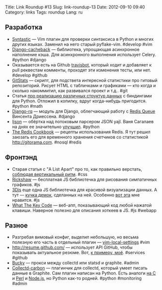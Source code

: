 Title: Link Roundup #13
Slug: link-roundup-13
Date: 2012-09-10 09:40
Category: links
Tags: roundup
Lang: ru

Разработка
----------

* [Syntastic](https://github.com/scrooloose/syntastic) — Vim плагин для проверки синтаксиса в Python и многих других языках. Заменил на него старый pyflake-vim. #develop #vim
* [Django-cacheback](https://github.com/codeinthehole/django-cacheback) — библиотека, упрощающая асинхронное наполнение кэша. Для асинхронного выполнения использует Celery. #python #django
* Оказывается есть на Github [travisbot](https://github.com/travisbot), который ходит и добавляет к pull реквестам комменты, проходят эти изменения тесты, или нет. #develop #github
* [GitStats](http://gitstats.sourceforge.net/) — скрипт, для подствета интересной статистики про гитовый репозиторий. Рисует HTML с табличками и графиками — кто когда и сколько накоммитил, как развивался проект и т.д.. #git
* Статья [про реализацию различных структур данных](http://kmike.ru/python-data-structures/) с биндингами для Python. Отложил в копилку, вдруг когда-нибудь пригодится. #python #math
* [Django-rq](https://github.com/ui/django-rq) — модуль для Django, облегчающий работу c [Redis Queue](http://pypi.python.org/pypi/rq/) Винсента Дриессена. #django
* [Ijson](https://github.com/isagalaev/ijson) — обёртка над потоковым парсером JSON yajl. Ваня Сагалаев на днях ее значительно [улучшил](http://softwaremaniacs.org/blog/2012/09/07/pypy-ijson-3/). #python
* [The Redis Cookbook](http://rediscookbook.org/index.html) — рецепты использования Redis. Я тут решил заюзать его для временного хранения счетчиков со статистикой http://gitorama.com. #nosql #redis

Фронтэнд
--------

* Старая статья с "A List Apart" про то, как правильно верстать, [соблюдая вертикальный ритм](http://www.alistapart.com/articles/settingtypeontheweb/). #css
* [Rickshaw](http://code.shutterstock.com/rickshaw/) — бесплатная JS библиотечка для рисования симпатичных графиков. #js
* [3Djs](http://d3js.org/) еще одна JS библиотечка для красивой визуализации данных. А тут — [кучка демок](https://github.com/mbostock/d3/wiki/Gallery), сделанных на ней. Особенно [вот эта](http://mbostock.github.com/d3/talk/20111018/collision.html) мне нравится. #js
* [What The Key Code](http://whatthekeycode.com/) — веб-апп, показывающий код любой нажатой клавиши. Наверное полезно для описания хоткеев в JS. #js #webapp

Разное
------

* Разгребая вимовый конфиг, выделил небольшую, но весьма полезную его часть в отдельный плагин — [vim-local-settings](http://bit.ly/PY3gaV) #vim
* <http://resume.github.com/> — использует API GitHub, чтобы показывать актуальное резюме. Вот, [к примеру, моё](http://resume.github.com/?svetlyak40wt). #services #github
* [Bucky](https://github.com/cloudant/bucky) — прокси между collectd или statsd и graphite. #admin
* [Collectd-carbon](https://github.com/indygreg/collectd-carbon) — плагинчик для collectd, который умеет писать данные в Graphite. Сам плагин написан на Python. Есть аналоги [на C](https://github.com/jssjr/collectd-write_graphite) и [Perl](https://github.com/joemiller/collectd-graphite) и [Node.js](https://github.com/loggly/collectd-to-graphite), но Python как-то родней. #python #monitoring #admin


